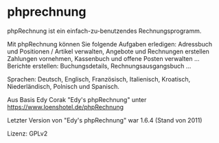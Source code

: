 # phprechnung

phpRechnung ist ein einfach-zu-benutzendes Rechnungsprogramm.

Mit phpRechnung können Sie folgende Aufgaben erledigen:
Adressbuch und Positionen / Artikel verwalten, Angebote und Rechnungen erstellen
Zahlungen vornehmen, Kassenbuch und offene Posten verwalten ...
Berichte erstellen: Buchungsdetails, Rechnungsausgangsbuch ...

Sprachen:
Deutsch, Englisch, Französisch, Italienisch, Kroatisch, Niederländisch, Polnisch und Spanisch.


Aus Basis  Edy Corak  "Edy's phpRechnung" unter https://www.loenshotel.de/phpRechnung

Letzter Version von "Edy's phpRechnung" war 1.6.4 (Stand von 2011)

Lizenz: GPLv2


